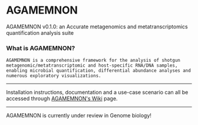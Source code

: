 # AGAMEMNON
AGAMEMNON v0.1.0: an Accurate metagenomics and metatranscriptomics quantification analysis suite

### What is AGAMEMNON?
```AGAMEMNON is a comprehensive framework for the analysis of shotgun metagenomic/metatranscriptomic and host-specific RNA/DNA samples, enabling microbial quantification, differential abundance analyses and numerous exploratory visualizations.```

___

Installation instructions, documentation and a use-case scenario can all be accessed through [AGAMEMNON's Wiki](https://github.com/ivlachos/agamemnon/wiki) page. <br/>

___

AGAMEMNON is currently under review in Genome biology!
